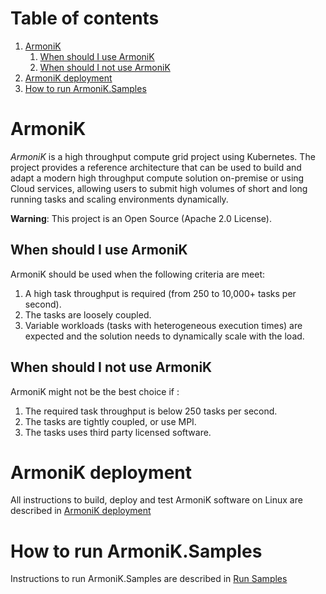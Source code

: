 # Table of contents
1. [ArmoniK](#armonik)
   1. [When should I use ArmoniK](#when-should-i-use-armonik)
   2. [When should I not use ArmoniK](#when-should-i-not-use-armonik)
2. [ArmoniK deployment](#armonik-deployment)
3. [How to run ArmoniK.Samples](#how-to-run-armonik.samples)

# ArmoniK <a name="Armonik"></a>
<em>ArmoniK</em> is a high throughput compute grid project using Kubernetes. 
The project provides a reference architecture that can be used to build and adapt a modern high throughput compute
solution on-premise or using Cloud services, allowing users to submit high volumes of short and long running tasks
and scaling environments dynamically.

**Warning**: This project is an Open Source (Apache 2.0 License).

## When should I use ArmoniK <a name="when-should-i-use-armonik"></a>
ArmoniK should be used when the following criteria are meet:
1. A high task throughput is required (from 250 to 10,000+ tasks per second).
2. The tasks are loosely coupled.
3. Variable workloads (tasks with heterogeneous execution times) are expected and the solution needs to 
   dynamically scale with the load.

## When should I not use ArmoniK <a name="when-should-i-not-use-armonik"></a>
ArmoniK might not be the best choice if :
1. The required task throughput is below 250 tasks per second.
2. The tasks are tightly coupled, or use MPI.
3. The tasks uses third party licensed software.

# ArmoniK deployment <a name="armonik-deployment"></a>
All instructions to build, deploy and test ArmoniK software on Linux are described in [ArmoniK deployment](./infrastructure/README.md)

# How to run ArmoniK.Samples <a name="how-to-run-armonik.samples"></a>
Instructions to run ArmoniK.Samples are described in [Run Samples](https://github.com/aneoconsulting/ArmoniK.Samples/blob/main/README.md)